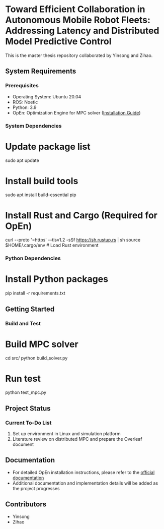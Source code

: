 # Toward Efficient Collaboration in Autonomous Mobile Robot Fleets: Addressing Latency and Distributed Model Predictive Control

This is the master thesis repository collaborated by Yinsong and Zihao.

## System Requirements

### Prerequisites
- Operating System: Ubuntu 20.04
- ROS: Noetic
- Python: 3.9
- OpEn: Optimization Engine for MPC solver ([Installation Guide](https://alphaville.github.io/optimization-engine/docs/installation))

### System Dependencies
# Update package list
sudo apt update

# Install build tools
sudo apt install build-essential pip

# Install Rust and Cargo (Required for OpEn)
curl --proto '=https' --tlsv1.2 -sSf https://sh.rustup.rs | sh
source $HOME/.cargo/env  # Load Rust environment

### Python Dependencies
# Install Python packages
pip install -r requirements.txt

## Getting Started

### Build and Test
# Build MPC solver
cd src/
python build_solver.py

# Run test
python test_mpc.py

## Project Status

### Current To-Do List
1. Set up environment in Linux and simulation platform
2. Literature review on distributed MPC and prepare the Overleaf document

## Documentation
- For detailed OpEn installation instructions, please refer to the [official documentation](https://alphaville.github.io/optimization-engine/docs/installation)
- Additional documentation and implementation details will be added as the project progresses

## Contributors
- Yinsong
- Zihao
